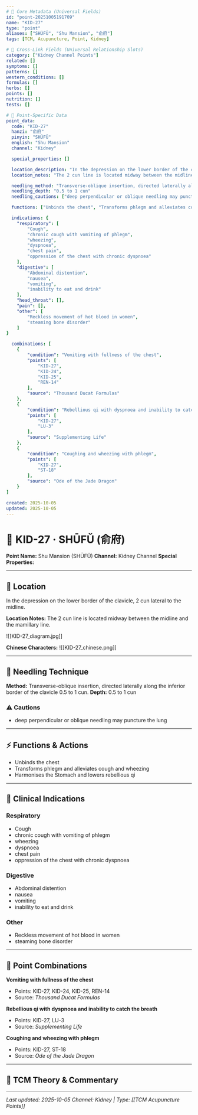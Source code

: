 ```yaml
---
# 🔹 Core Metadata (Universal Fields)
id: "point-20251005191709"
name: "KID-27"
type: "point"
aliases: ["SHŪFǓ", "Shu Mansion", "俞府"]
tags: [TCM, Acupuncture, Point, Kidney]

# 🔹 Cross-Link Fields (Universal Relationship Slots)
category: ["Kidney Channel Points"]
related: []
symptoms: []
patterns: []
western_conditions: []
formulas: []
herbs: []
points: []
nutrition: []
tests: []

# 🔹 Point-Specific Data
point_data:
  code: "KID-27"
  hanzi: "俞府"
  pinyin: "SHŪFǓ"
  english: "Shu Mansion"
  channel: "Kidney"

  special_properties: []

  location_description: "In the depression on the lower border of the clavicle, 2 cun lateral to the midline."
  location_notes: "The 2 cun line is located midway between the midline and the mamillary line."

  needling_method: "Transverse-oblique insertion, directed laterally along the inferior border of the clavicle 0.5 to 1 cun."
  needling_depth: "0.5 to 1 cun"
  needling_cautions: ["deep perpendicular or oblique needling may puncture the lung"]

  functions: ["Unbinds the chest", "Transforms phlegm and alleviates cough and wheezing", "Harmonises the Stomach and lowers rebellious qi"]

  indications: {
    "respiratory": [
        "Cough",
        "chronic cough with vomiting of phlegm",
        "wheezing",
        "dyspnoea",
        "chest pain",
        "oppression of the chest with chronic dyspnoea"
    ],
    "digestive": [
        "Abdominal distention",
        "nausea",
        "vomiting",
        "inability to eat and drink"
    ],
    "head_throat": [],
    "pain": [],
    "other": [
        "Reckless movement of hot blood in women",
        "steaming bone disorder"
    ]
}

  combinations: [
    {
        "condition": "Vomiting with fullness of the chest",
        "points": [
            "KID-27",
            "KID-24",
            "KID-25",
            "REN-14"
        ],
        "source": "Thousand Ducat Formulas"
    },
    {
        "condition": "Rebellious qi with dyspnoea and inability to catch the breath",
        "points": [
            "KID-27",
            "LU-3"
        ],
        "source": "Supplementing Life"
    },
    {
        "condition": "Coughing and wheezing with phlegm",
        "points": [
            "KID-27",
            "ST-18"
        ],
        "source": "Ode of the Jade Dragon"
    }
]

created: 2025-10-05
updated: 2025-10-05
---
```


# 📍 KID-27 · SHŪFǓ (俞府)

**Point Name:** Shu Mansion (SHŪFǓ)
**Channel:** Kidney Channel
**Special Properties:** 

---

## 📍 Location

In the depression on the lower border of the clavicle, 2 cun lateral to the midline.

**Location Notes:**
The 2 cun line is located midway between the midline and the mamillary line.

![[KID-27_diagram.jpg]]

**Chinese Characters:** ![[KID-27_chinese.png]]

---

## 🔧 Needling Technique

**Method:** Transverse-oblique insertion, directed laterally along the inferior border of the clavicle 0.5 to 1 cun.
**Depth:** 0.5 to 1 cun

### ⚠️ Cautions
- deep perpendicular or oblique needling may puncture the lung

---

## ⚡ Functions & Actions
- Unbinds the chest
- Transforms phlegm and alleviates cough and wheezing
- Harmonises the Stomach and lowers rebellious qi

---

## 🎯 Clinical Indications

### Respiratory
- Cough
- chronic cough with vomiting of phlegm
- wheezing
- dyspnoea
- chest pain
- oppression of the chest with chronic dyspnoea

### Digestive
- Abdominal distention
- nausea
- vomiting
- inability to eat and drink

### Other
- Reckless movement of hot blood in women
- steaming bone disorder

---

## 🔗 Point Combinations

**Vomiting with fullness of the chest**
- Points: KID-27, KID-24, KID-25, REN-14
- Source: *Thousand Ducat Formulas*

**Rebellious qi with dyspnoea and inability to catch the breath**
- Points: KID-27, LU-3
- Source: *Supplementing Life*

**Coughing and wheezing with phlegm**
- Points: KID-27, ST-18
- Source: *Ode of the Jade Dragon*

---

## 🧬 TCM Theory & Commentary



---

*Last updated: 2025-10-05*
*Channel: Kidney | Type: [[TCM Acupuncture Points]]*

